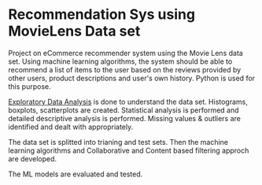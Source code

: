 # Recommendation Sys using MovieLens Data set
Project on eCommerce recommender system using the Movie Lens data set. Using machine learning algorithms, the system should be able to recommend a list of items to the user based on the reviews provided by other users, product descriptions and user's own history. Python is used for this purpose.

[Exploratory Data Analysis](/EDA_and_Cleaning.ipynb) is done to understand the data set. Histograms, boxplots, scatterplots are created. Statistical analysis is performed and detailed descriptive analysis is performed.
Missing values & outliers are identified and dealt with appropriately.

The data set is splitted into trianing and test sets. Then the machine learning algorithms and Collaborative and Content based filtering approch are developed.

The ML models are evaluated and tested.
